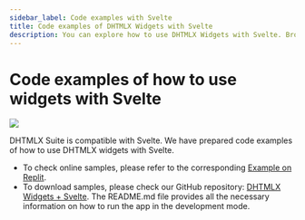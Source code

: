 ```yaml
---
sidebar_label: Code examples with Svelte
title: Code examples of DHTMLX Widgets with Svelte 
description: You can explore how to use DHTMLX Widgets with Svelte. Browse developer guides and API reference, try out code examples and live demos, and download a free 30-day evaluation version of DHTMLX Suite.
---
```


# Code examples of how to use widgets with Svelte

![](../assets/integration/work_with_frameworks.png)

DHTMLX Suite is compatible with Svelte. We have prepared code examples of how to use DHTMLX widgets with Svelte.

- To check online samples, please refer to the corresponding [Example on Replit](https://replit.com/@dhtmlx/dhtmlx-suite-with-svelte).
- To download samples, please check our GitHub repository: [DHTMLX Widgets + Svelte](https://github.com/DHTMLX/svelte-suite-demo). The README.md file provides all the necessary information on how to run the app in the development mode.